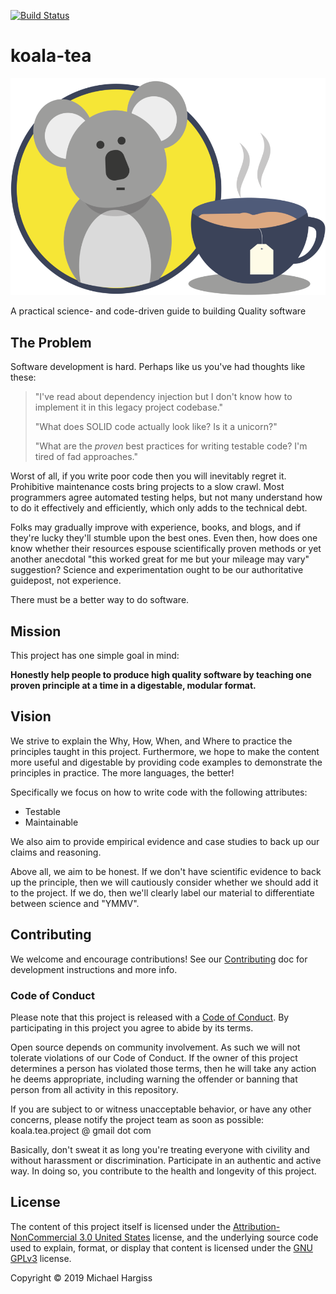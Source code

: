 [![Build Status](https://travis-ci.org/mycargus/koala-tea.svg?branch=master)](https://travis-ci.org/mycargus/koala-tea)

# koala-tea

![alt text][logo]

A practical science- and code-driven guide to building Quality software

## The Problem

Software development is hard. Perhaps like us you've had thoughts like these:

> "I've read about dependency injection but I don't know how to implement it in
> this legacy project codebase."
>
> "What does SOLID code actually look like? Is it a unicorn?"
>
> "What are the *proven* best practices for writing testable code? I'm tired of
> fad approaches."

Worst of all, if you write poor code then you will inevitably regret it.
Prohibitive maintenance costs bring projects to a slow crawl. Most programmers
agree automated testing helps, but not many understand how to do it effectively
and efficiently, which only adds to the technical debt.

Folks may gradually improve with experience, books, and blogs, and if they're
lucky they'll stumble upon the best ones. Even then, how does one know whether
their resources espouse scientifically proven methods or yet another anecdotal
"this worked great for me but your mileage may vary" suggestion? Science and
experimentation ought to be our authoritative guidepost, not experience.

There must be a better way to do software.

## Mission

This project has one simple goal in mind:

**Honestly help people to produce high
quality software by teaching one proven principle at a time in a digestable,
modular format.**

## Vision

We strive to explain the Why, How, When, and Where to practice the principles
taught in this project. Furthermore, we hope to make the content more useful and
digestable by providing code examples to demonstrate the principles in practice.
The more languages, the better!

Specifically we focus on how to write code with the following attributes:

-   Testable
-   Maintainable

We also aim to provide empirical evidence and case studies to back up our claims
and reasoning.

Above all, we aim to be honest. If we don't have scientific evidence to back up
the principle, then we will cautiously consider whether we should add it to the
project. If we do, then we'll clearly label our material to differentiate
between science and "YMMV".

## Contributing

We welcome and encourage contributions! See our [Contributing][contributing] doc
for development instructions and more info.

### Code of Conduct

Please note that this project is released with a [Code of Conduct][conduct]. By
participating in this project you agree to abide by its terms.

Open source depends on community involvement. As such we will not tolerate
violations of our Code of Conduct. If the owner of this project determines a
person has violated those terms, then he will take any action he deems
appropriate, including warning the offender or banning that person from all
activity in this repository.

If you are subject to or witness unacceptable behavior, or have any other
concerns, please notify the project team as soon as possible: koala.tea.project
@ gmail dot com

Basically, don't sweat it as long you're treating everyone with civility and
without harassment or discrimination. Participate in an authentic and active
way. In doing so, you contribute to the health and longevity of this project.

## License

The content of this project itself is licensed under the
[Attribution-NonCommercial 3.0 United States][anc3] license, and the underlying
source code used to explain, format, or display that content is licensed under
the [GNU GPLv3][gnugpl3] license.

Copyright &copy; 2019 Michael Hargiss

[anc3]: https://creativecommons.org/licenses/by-nc/3.0/us/
[conduct]: https://github.com/mycargus/koala-tea/blob/master/CODE_OF_CONDUCT.md
[contributing]: https://github.com/mycargus/koala-tea/blob/master/CONTRIBUTING.md
[gnugpl3]: https://choosealicense.com/licenses/gpl-3.0/
[logo]: https://github.com/mycargus/koala-tea/blob/master/images/quality.png "This is koala tea"
